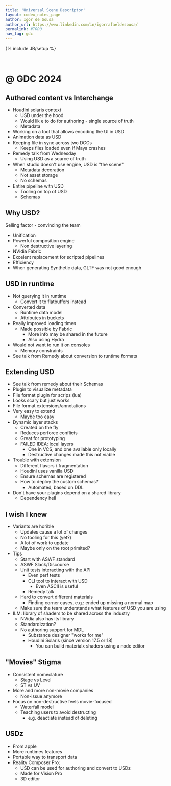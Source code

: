 ```yaml
---
title: 'Universal Scene Descriptor'
layout: codex_notes_page
author: Igor de Sousa
author_url: https://www.linkedin.com/in/igorrafaeldesousa/
permalink: #TODO
nav_tag: gdc
---
```

{% include JB/setup %}

<br>

# @ GDC 2024


## Authored content vs Interchange

- Houdini solaris context
    - USD under the hood
    - Would lik e to do for authoring - single source of truth
    - Metadata
- Working on a tool that allows encoding the UI in USD
- Animation data as USD
- Keeping file in sync across two DCCs
    - Keeps files loaded even if Maya crashes
- Remedy talk from Wednesday
    - Using USD as a source of truth
- When studio doesn't use engine, USD is "the scene"
    - Metadata decoration
    - Not asset storage
    - No schemas
- Entire pipeline with USD
    - Tooling on top of USD
    - Schemas

## Why USD?

Selling factor - convincing the team

- Unification
- Powerful composition engine
    - Non destructive layering
- NVidia Fabric
- Excelent replacement for scripted pipelines
- Efficiency
- When generating Synthetic data, GLTF was not good enough


## USD in runtime

- Not querying it in runtime
    - Convert it to flatbuffers instead
- Converted data
    - Runtime data model
    - Attributes in buckets
- Really improved loading times
    - Made possible by Fabric
        - More info may be shared in the future
        - Also using Hydra
- Would not want to run it on consoles
    - Memory constraints
- See talk from Remedy about conversion to runtime formats

## Extending USD

- See talk from remedy about their Schemas
- Plugin to visualize metadata
- File format plugin for scrips (lua)
- Looks scary but just works
- File format extensions/annotations
- Very easy to extend
    - Maybe too easy
- Dynamic layer stacks
    - Created on the fly
    - Reduces perforce conflicts
    - Great for prototyping
    - FAILED IDEA: local layers
        - One in VCS, and one available only locally
        - Destructive changes made this not viable
- Trouble with extension
    - Different flavors / fragmentation
    - Houdini uses vanilla USD
    - Ensure schemas are registered
    - How to deploy the custom schemas?
        - Automated, based on DDL
- Don't have your plugins depend on a shared library
    - Dependency hell


## I wish I knew

- Variants are horible
    - Updates cause a lot of changes
    - No tooling for this (yet?)
    - A lot of work to update
    - Maybe only on the root primited?
- Tips
    - Start with ASWF standard
    - ASWF Slack/Discourse
    - Unit tests interacting with the API
        - Even perf tests
        - CLI tool to interact with USD
            - Even ASCII is useful
        - Remedy talk
    - Hard to convert different materials
        - Finding corner cases. e.g.: ended up missing a normal map
    - Make sure the team understands what features of USD you are using
- ILM: library of shaders to be shared across the industry
    - NVidia also has its library
    - Standardization?
    - No authoring support for MDL
        - Substance designer "works for me"
        - Houdini Solaris (since version 17.5 or 18)
            - You can build materialx shaders using a node editor

## "Movies" Stigma

- Consistent nomeclature
    - Stage vs Level
    - ST vs UV
- More and more non-movie companies
    - Non-issue anymore
- Focus on non-destructive feels movie-focused
    - Waterfall model
    - Teaching users to avoid destructing
        - e.g. deactiate instead of deleting

## USDz

- From apple
- More runtimes features
- Portable way to transport data
- Reality Composer Pro:
    - USD can be used for authoring and convert to USDz
    - Made for Vision Pro
    - 3D editor